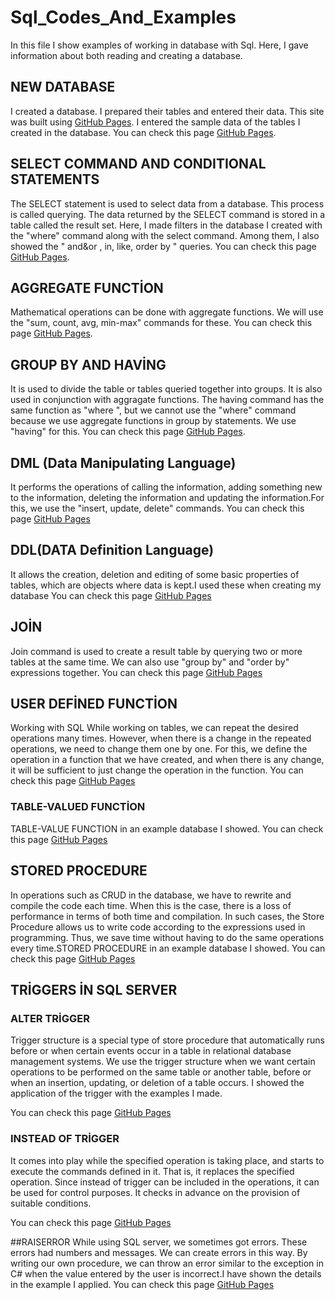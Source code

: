 # Sql_Codes_And_Examples
In this file I show examples of working in database with Sql. Here, I gave information about both reading and creating a database.

## NEW DATABASE
I created a database. I prepared their tables and entered their data.
This site was built using [GitHub Pages](https://github.com/oguzhanKomcu/Sql_Codes_And_Examples/blob/main/tire_and_rim_shop1.sql).
I entered the sample data of the tables I created in the database.
You can check this page [GitHub Pages](https://github.com/oguzhanKomcu/Sql_Codes_And_Examples/blob/main/tire_and_rim_shop1.sql).
 

## SELECT COMMAND AND CONDITIONAL STATEMENTS 
The SELECT statement is used to select data from a database. This process is called querying. The data returned by the SELECT command is stored in a table called the result set.
Here, I made filters in the database I created with the "where" command along with the select command. Among them, I also showed the " and&or , in, like, order by " queries.
You can check this page [GitHub Pages](https://github.com/oguzhanKomcu/Sql_Codes_And_Examples/blob/main/SqlReadFunction.sql).

## AGGREGATE FUNCTİON
Mathematical operations can be done with aggregate functions. We will use the "sum, count, avg, min-max" commands for these.
You can check this page [GitHub Pages](https://github.com/oguzhanKomcu/Sql_Codes_And_Examples/blob/main/AggrageteFunction.sql).

## GROUP BY AND HAVİNG 
 It is used to divide the table or tables queried together into groups. It is also used in conjunction with aggragate functions.
 The having command has the same function as "where ", but we cannot use the "where" command because we use aggregate functions in group by statements. We use "having" for this.
 You can check this page [GitHub Pages](https://github.com/oguzhanKomcu/Sql_Codes_And_Examples/blob/main/GroupbyHaving.sql).
 
## DML (Data Manipulating Language)
 It performs the operations of calling the information, adding something new to the information, deleting the information and updating the information.For this, we use the     "insert, update, delete" commands.
 You can check this page [GitHub Pages](https://github.com/oguzhanKomcu/Sql_Codes_And_Examples/blob/main/DML(DataManipulatingLanguage).sql)

## DDL(DATA Definition Language)
It allows the creation, deletion and editing of some basic properties of tables, which are objects where data is kept.I used these when creating my database
You can check this page [GitHub Pages](https://github.com/oguzhanKomcu/Sql_Codes_And_Examples/blob/main/DDL(DATADefinitionLanguage).sql)

## JOİN
Join command is used to create a result table by querying two or more tables at the same time. We can also use "group by" and "order by" expressions together.
You can check this page [GitHub Pages](https://github.com/oguzhanKomcu/Sql_Codes_And_Examples/blob/main/Joins.sql)

## USER DEFİNED FUNCTİON
Working with SQL While working on tables, we can repeat the desired operations many times. However, when there is a change in the repeated operations, we need to change them one by one. For this, we define the operation in a function that we have created, and when there is any change, it will be sufficient to just change the operation in the function.
You can check this page [GitHub Pages](https://github.com/oguzhanKomcu/Sql_Codes_And_Examples/blob/main/UserDefinedFunction.sql)

### TABLE-VALUED FUNCTİON
TABLE-VALUE FUNCTION in an example database I showed.
You can check this page [GitHub Pages](https://github.com/oguzhanKomcu/Sql_Codes_And_Examples/blob/main/TABLE-VALUED%20FUNCT%C4%B0ON.sql)

## STORED PROCEDURE
In operations such as CRUD in the database, we have to rewrite and compile the code each time. When this is the case, there is a loss of performance in terms of both time and compilation. In such cases, the Store Procedure allows us to write code according to the expressions used in programming. Thus, we save time without having to do the same operations every time.STORED PROCEDURE in an example database I showed. 
You can check this page [GitHub Pages](https://github.com/oguzhanKomcu/Sql_Codes_And_Examples/blob/main/STORED%20PROCEDURE.sql)

## TRİGGERS İN SQL SERVER

### ALTER TRİGGER 
Trigger structure is a special type of store procedure that automatically runs before or when certain events occur in a table in relational database management systems. We use the trigger structure when we want certain operations to be performed on the same table or another table, before or when an insertion, updating, or deletion of a table occurs. I showed the application of the trigger with the examples I made.

You can check this page [GitHub Pages](https://github.com/oguzhanKomcu/Sql_Codes_And_Examples/blob/main/Trigger%C4%B0nSQL.sql)

### INSTEAD OF TRİGGER
It comes into play while the specified operation is taking place, and starts to execute the commands defined in it. That is, it replaces the specified operation. Since instead of trigger can be included in the operations, it can be used for control purposes. It checks in advance on the provision of suitable conditions.

You can check this page [GitHub Pages](https://github.com/oguzhanKomcu/Sql_Codes_And_Examples/blob/main/InsteadOfTriggers.sql)

##RAISERROR
While using SQL server, we sometimes got errors. These errors had numbers and messages. We can create errors in this way. By writing our own procedure, we can throw an error similar to the exception in C# when the value entered by the user is incorrect.I have shown the details in the example I applied.
You can check this page [GitHub Pages](https://github.com/oguzhanKomcu/Sql_Codes_And_Examples/blob/main/RAISERROR.sql)


